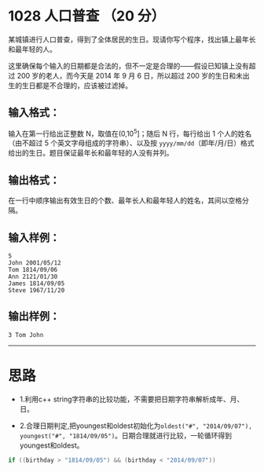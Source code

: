#	1028 人口普查 （20 分）

某城镇进行人口普查，得到了全体居民的生日。现请你写个程序，找出镇上最年长和最年轻的人。

这里确保每个输入的日期都是合法的，但不一定是合理的——假设已知镇上没有超过 200 岁的老人，而今天是 2014 年 9 月 6 日，所以超过 200 岁的生日和未出生的生日都是不合理的，应该被过滤掉。

##	输入格式：

输入在第一行给出正整数 N，取值在(0,10<sup>5</sup>]；随后 N 行，每行给出 1 个人的姓名（由不超过 5 个英文字母组成的字符串）、以及按 `yyyy/mm/dd`（即年/月/日）格式给出的生日。题目保证最年长和最年轻的人没有并列。

##	输出格式：

在一行中顺序输出有效生日的个数、最年长人和最年轻人的姓名，其间以空格分隔。

##	输入样例：
```
5
John 2001/05/12
Tom 1814/09/06
Ann 2121/01/30
James 1814/09/05
Steve 1967/11/20
```
##	输出样例：
```
3 Tom John
```
___

#	思路

*	1.利用c++ string字符串的比较功能，不需要把日期字符串解析成年、月、日。

*	2.合理日期判定,把youngest和oldest初始化为`oldest("#", "2014/09/07"), youngest("#", "1814/09/05")`。日期合理就进行比较，一轮循环得到youngest和oldest。
```c++
if ((birthday > "1814/09/05") && (birthday < "2014/09/07")) 
```